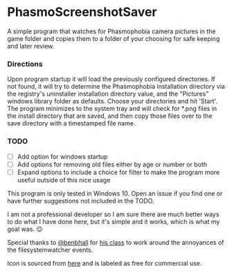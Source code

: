 # PhasmoScreenshotSaver
A simple program that watches for Phasmophobia camera pictures in the game folder and copies them to a folder of your choosing for safe keeping and later review.

### Directions
Upon program startup it will load the previously configured directories. If not found, it will try to determine the Phasmophobia installation directory via the registry's uninstaller installation directory value, and the "Pictures" windows library folder as defaults. 
Choose your directories and hit 'Start'. The program minimizes to the system tray and will check for *.png files in the install directory that are saved, and then copy those files over to the save directory with a timestamped file name. 

### TODO

 - [ ] Add option for windows startup
 - [ ] Add options for removing old files either by age or number or both
 - [ ] Expand options to include a choice for filter to make the program more useful outside of this nice usage

This program is only tested in Windows 10. Open an issue if you find one or have further suggestions not included in the TODO.

I am not a professional developer so I am sure there are much better ways to do what I have done here, but it's simple and it works, which is what my goal was. 😉

Special thanks to [@benbhall](https://github.com/benbhall) for [his class](https://github.com/benbhall/FileSystemWatcherMemoryCache/blob/main/FileSystemWatcherMemoryCache/SimpleBlockAndDelayExample.cs) to work around the annoyances of the filesystemwatcher events. 

Icon is sourced from [here](https://icon-icons.com/icon/camera-image-photo-photography-shot/107774) and is labeled as free for commercial use.
